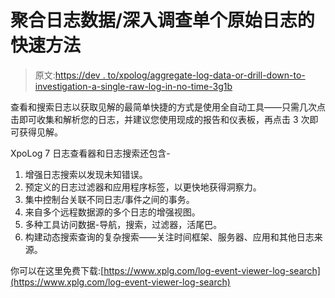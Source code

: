 # 聚合日志数据/深入调查单个原始日志的快速方法

> 原文:[https://dev . to/xpolog/aggregate-log-data-or-drill-down-to-investigation-a-single-raw-log-in-no-time-3g1b](https://dev.to/xpolog/aggregate-log-data-or-drill-down-to-investigate-a-single-raw-log-in-no-time-3g1b)

查看和搜索日志以获取见解的最简单快捷的方式是使用全自动工具——只需几次点击即可收集和解析您的日志，并建议您使用现成的报告和仪表板，再点击 3 次即可获得见解。

XpoLog 7 日志查看器和日志搜索还包含-

1.  增强日志搜索以发现未知错误。
2.  预定义的日志过滤器和应用程序标签，以更快地获得洞察力。
3.  集中控制台关联不同日志/事件之间的事务。
4.  来自多个远程数据源的多个日志的增强视图。
5.  多种工具访问数据-导航，搜索，过滤器，活尾巴。
6.  构建动态搜索查询的复杂搜索——关注时间框架、服务器、应用和其他日志来源。

你可以在这里免费下载:[https://www.xplg.com/log-event-viewer-log-search](https://www.xplg.com/log-event-viewer-log-search)